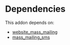 # Dependencies

This addon depends on:

- [website_mass_mailing](../../../../odoo-bringout-oca-ocb-website_mass_mailing)
- [mass_mailing_sms](../../../../../oca-ocb-mail/odoo-bringout-oca-ocb-mass_mailing_sms)
